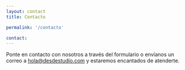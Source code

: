 ```yaml
---
layout: contact
title: Contacto

permalink: '/contacto'

contact:
---
```


Ponte en contacto con nosotros a través del formulario o envíanos un correo a hola@desdestudio.com y estaremos encantados de atenderte.
